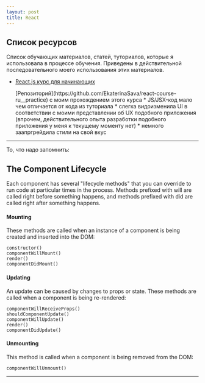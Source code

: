 ```yaml
---
layout: post
title: React
---
```


<h2 class="post__small-heading">Список ресурсов</h2>

Список обучающих материалов, статей, туториалов, которые я использовала в процессе обучения.
Приведены в действительной последовательного моего использования этих материалов.

* [React.js курс для начинающих](https://www.gitbook.com/book/maxfarseer/react-course-ru])

  <div class="list__desc">
    [Репозиторий](https://github.com/EkaterinaSava/react-course-ru__practice) с моим прохождением этого курса
      * JS/JSX-код мало чем отличается от кода из туториала
      * слегка видоизменила UI в соответствии с моими представлении об UX подобного приложения
      (впрочем, действительного опыта разработки подобного приложения у меня к текущему моменту нет)
      * немного заапргрейдила стили на свой вкус
  </div>  

---

То, что надо запомнить:

<h2 class="post__small-heading">The Component Lifecycle</h2>

Each component has several "lifecycle methods" that you can override
to run code at particular times in the process. Methods prefixed with
will are called right before something happens, and methods
prefixed with did are called right after something happens.

#### Mounting

These methods are called when an instance of a component is being created and inserted into the DOM:


    constructor()
    componentWillMount()
    render()
    componentDidMount()


#### Updating

An update can be caused by changes to props or state. These methods are called when a component is being re-rendered:

    componentWillReceiveProps()
    shouldComponentUpdate()
    componentWillUpdate()
    render()
    componentDidUpdate()

#### Unmounting

This method is called when a component is being removed from the DOM:

    componentWillUnmount()



---

<!-- 11/01/2017 -->
